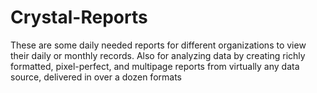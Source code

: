 # Crystal-Reports
These are some daily needed reports for different organizations to view their daily or monthly records. Also for analyzing data by creating richly formatted, pixel-perfect, and multipage reports from virtually any data source, delivered in over a dozen formats
